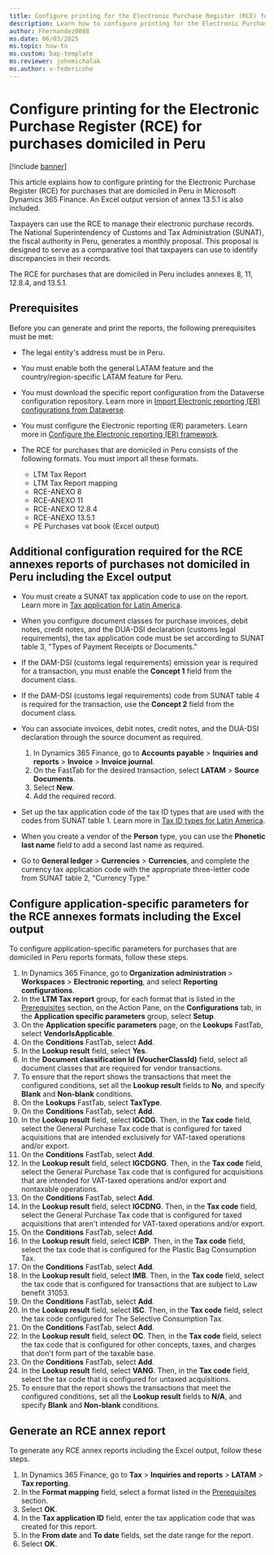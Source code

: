 ```yaml
---
title: Configure printing for the Electronic Purchase Register (RCE) for purchases domiciled in Peru
description: Learn how to configure printing for the Electronic Purchase Register (RCE) for purchases that are domiciled in Peru in Microsoft Dynamics 365 Finance.
author: Fhernandez0088
ms.date: 06/03/2025
ms.topic: how-to
ms.custom: bap-template
ms.reviewer: johnmichalak
ms.author: v-federicohe
---
```


# Configure printing for the Electronic Purchase Register (RCE) for purchases domiciled in Peru

[!include [banner](../../includes/banner.md)]

This article explains how to configure printing for the Electronic Purchase Register (RCE) for purchases that are domiciled in Peru in Microsoft Dynamics 365 Finance. An Excel output version of annex 13.5.1 is also included.

Taxpayers can use the RCE to manage their electronic purchase records. The National Superintendency of Customs and Tax Administration (SUNAT), the fiscal authority in Peru, generates a monthly proposal. This proposal is designed to serve as a comparative tool that taxpayers can use to identify discrepancies in their records.

The RCE for purchases that are domiciled in Peru includes annexes 8, 11, 12.8.4, and 13.5.1. 

## Prerequisites

Before you can generate and print the reports, the following prerequisites must be met:

- The legal entity's address must be in Peru.
- You must enable both the general LATAM feature and the country/region-specific LATAM feature for Peru.
- You must download the specific report configuration from the Dataverse configuration repository. Learn more in [Import Electronic reporting (ER) configurations from Dataverse](../global/workspace/gsw-import-er-config-dataverse.md).
- You must configure the Electronic reporting (ER) parameters. Learn more in [Configure the Electronic reporting (ER) framework](../../../fin-ops-core/dev-itpro/analytics/electronic-reporting-er-configure-parameters.md).
- The RCE for purchases that are domiciled in Peru consists of the following formats. You must import all these formats.

    - LTM Tax Report
    - LTM Tax Report mapping
    - RCE-ANEXO 8
    - RCE-ANEXO 11
    - RCE-ANEXO 12.8.4
    - RCE-ANEXO 13.5.1
    - PE Purchases vat book (Excel output)

## Additional configuration required for the RCE annexes reports of purchases not domiciled in Peru including the Excel output

- You must create a SUNAT tax application code to use on the report. Learn more in [Tax application for Latin America](ltm-core-tax-application.md).
- When you configure document classes for purchase invoices, debit notes, credit notes, and the DUA-DSI declaration (customs legal requirements), the tax application code must be set according to SUNAT table 3, "Types of Payment Receipts or Documents."
- If the DAM-DSI (customs legal requirements) emission year is required for a transaction, you must enable the **Concept 1** field from the document class.
- If the DAM-DSI (customs legal requirements) code from SUNAT table 4 is required for the transaction, use the **Concept 2** field from the document class.
- You can associate invoices, debit notes, credit notes, and the DUA-DSI declaration through the source document as required.

    1. In Dynamics 365 Finance, go to **Accounts payable** \> **Inquiries and reports** \> **Invoice** \> **Invoice journal**.
    1. On the FastTab for the desired transaction, select **LATAM** \> **Source Documents**.
    1. Select **New**.
    1. Add the required record.

- Set up the tax application code of the tax ID types that are used with the codes from SUNAT table 1. Learn more in [Tax ID types for Latin America](ltm-core-tax-id-type.md).
- When you create a vendor of the **Person** type, you can use the **Phonetic last name** field to add a second last name as required.
- Go to **General ledger** \> **Currencies** \> **Currencies**, and complete the currency tax application code with the appropriate three-letter code from SUNAT table 2, "Currency Type."

## Configure application-specific parameters for the RCE annexes formats including the Excel output

To configure application-specific parameters for purchases that are domiciled in Peru reports formats, follow these steps.

1. In Dynamics 365 Finance, go to **Organization administration** \> **Workspaces** \> **Electronic reporting**, and select **Reporting configurations**.
1. In the **LTM Tax report** group, for each format that is listed in the [Prerequisites](#prerequisites) section, on the Action Pane, on the **Configurations** tab, in the **Application specific parameters** group, select **Setup**.
1. On the **Application specific parameters** page, on the **Lookups** FastTab, select **VendorIsApplicable**.
1. On the **Conditions** FastTab, select **Add**.
1. In the **Lookup result** field, select **Yes**.
1. In the **Document classification Id (VoucherClassId)** field, select all document classes that are required for vendor transactions.
1. To ensure that the report shows the transactions that meet the configured conditions, set all the **Lookup result** fields to **No**, and specify **Blank** and **Non-blank** conditions.
1. On the **Lookups** FastTab, select **TaxType**.
1. On the **Conditions** FastTab, select **Add**.
1. In the **Lookup result** field, select **IGCDG**. Then, in the **Tax code** field, select the General Purchase Tax code that is configured for taxed acquisitions that are intended exclusively for VAT-taxed operations and/or export.
1. On the **Conditions** FastTab, select **Add**.
1. In the **Lookup result** field, select **IGCDGNG**. Then, in the **Tax code** field, select the General Purchase Tax code that is configured for acquisitions that are intended for VAT-taxed operations and/or export and nontaxable operations.
1. On the **Conditions** FastTab, select **Add**.
1. In the **Lookup result** field, select **IGCDNG**. Then, in the **Tax code** field, select the General Purchase Tax code that is configured for taxed acquisitions that aren't intended for VAT-taxed operations and/or export.
1. On the **Conditions** FastTab, select **Add**.
1. In the **Lookup result** field, select **ICBP**. Then, in the **Tax code** field, select the tax code that is configured for the Plastic Bag Consumption Tax.
1. On the **Conditions** FastTab, select **Add**.
1. In the **Lookup result** field, select **IMB**. Then, in the **Tax code** field, select the tax code that is configured for transactions that are subject to Law benefit 31053.
1. On the **Conditions** FastTab, select **Add**.
1. In the **Lookup result** field, select **ISC**. Then, in the **Tax code** field, select the tax code configured for The Selective Consumption Tax.
1. On the **Conditions** FastTab, select **Add**.
1. In the **Lookup result** field, select **OC**. Then, in the **Tax code** field, select the tax code that is configured for other concepts, taxes, and charges that don't form part of the taxable base.
1. On the **Conditions** FastTab, select **Add**.
1. In the **Lookup result** field, select **VANG**. Then, in the **Tax code** field, select the tax code that is configured for untaxed acquisitions.
1. To ensure that the report shows the transactions that meet the configured conditions, set all the **Lookup result** fields to **N/A**, and specify **Blank** and **Non-blank** conditions.

## Generate an RCE annex report

To generate any RCE annex reports including the Excel output, follow these steps.

1. In Dynamics 365 Finance, go to **Tax** \> **Inquiries and reports** \> **LATAM** \> **Tax reporting**.
1. In the **Format mapping** field, select a format listed in the [Prerequisites](#prerequisites) section.
1. Select **OK**.
1. In the **Tax application ID** field, enter the tax application code that was created for this report.
1. In the **From date** and **To date** fields, set the date range for the report.
1. Select **OK**.
